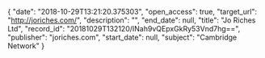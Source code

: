 {
  "date": "2018-10-29T13:21:20.375303", 
  "open_access": true, 
  "target_url": "http://joriches.com/", 
  "description": "", 
  "end_date": null, 
  "title": "Jo Riches Ltd", 
  "record_id": "20181029T132120/INah9vQEpxGkRy53Vnd7hg==", 
  "publisher": "joriches.com", 
  "start_date": null, 
  "subject": "Cambridge Network"
}

